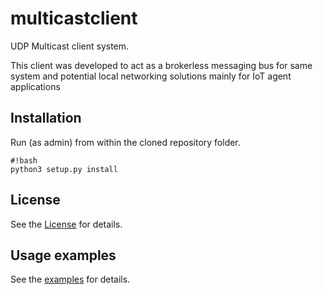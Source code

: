 # multicastclient
UDP Multicast client system.

This client was developed to act as a brokerless messaging bus for same system and potential local networking solutions mainly for IoT agent applications



## Installation ##
Run (as admin) from within the cloned repository folder.
```
#!bash
python3 setup.py install
```

## License ##
See the [License](/LICENSE) for details.


## Usage examples ##
See the [examples](/examples/example.py) for details.

